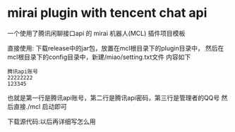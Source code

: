 # mirai plugin with tencent chat api
 一个使用了腾讯闲聊接口api 的 mirai 机器人(MCL) 插件项目模板

直接使用: 下载release中的jar包，放置在mcl根目录下的plugin目录中，
	然后在mcl根目录下的config目录中，新建/miao/setting.txt文件
	内容如下

	腾讯api账号
	22222222
	123345
也就是第一行是腾讯api账号，第二行是腾讯api密码，第三行是管理者的QQ号
	然后直接./mcl 启动即可


下载源代码:以后再详细写怎么用